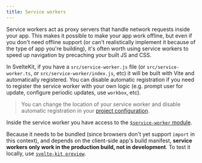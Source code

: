 ```yaml
---
title: Service workers
---
```


Service workers act as proxy servers that handle network requests inside your app. This makes it possible to make your app work offline, but even if you don't need offline support (or can't realistically implement it because of the type of app you're building), it's often worth using service workers to speed up navigation by precaching your built JS and CSS.

In SvelteKit, if you have a `src/service-worker.js` file (or `src/service-worker.ts`, or `src/service-worker/index.js`, etc) it will be built with Vite and automatically registered. You can disable automatic registration if you need to register the service worker with your own logic (e.g. prompt user for update, configure periodic updates, use `workbox`, etc).

> You can change the location of your service worker and disable automatic registration in your [project configuration](/docs/configuration#files).

Inside the service worker you have access to the [`$service-worker` module](/docs/modules#$service-worker).

Because it needs to be bundled (since browsers don't yet support `import` in this context), and depends on the client-side app's build manifest, **service workers only work in the production build, not in development**. To test it locally, use [`svelte-kit preview`](/docs/cli#svelte-kit-preview).
